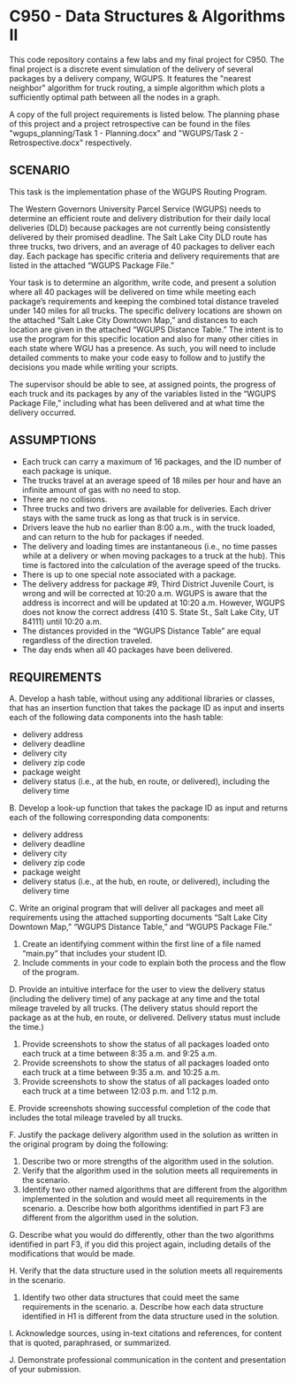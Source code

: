 # C950 - Data Structures & Algorithms II

This code repository contains a few labs and my final project for C950.
The final project is a discrete event simulation of the delivery of several packages by a delivery company, WGUPS. It features the "nearest neighbor" algorithm for truck routing, a simple algorithm which plots a sufficiently optimal path between all the nodes in a graph.

A copy of the full project requirements is listed below. The planning phase of this project and a project retrospective can be found in the files "wgups_planning/Task 1 - Planning.docx" and "WGUPS/Task 2 - Retrospective.docx" respectively.

## SCENARIO
This task is the implementation phase of the WGUPS Routing Program.

The Western Governors University Parcel Service (WGUPS) needs to determine an efficient route and delivery distribution for their daily local deliveries (DLD) because packages are not currently being consistently delivered by their promised deadline. The Salt Lake City DLD route has three trucks, two drivers, and an average of 40 packages to deliver each day. Each package has specific criteria and delivery requirements that are listed in the attached “WGUPS Package File.”

Your task is to determine an algorithm, write code, and present a solution where all 40 packages will be delivered on time while meeting each package’s requirements and keeping the combined total distance traveled under 140 miles for all trucks. The specific delivery locations are shown on the attached “Salt Lake City Downtown Map,” and distances to each location are given in the attached “WGUPS Distance Table.” The intent is to use the program for this specific location and also for many other cities in each state where WGU has a presence. As such, you will need to include detailed comments to make your code easy to follow and to justify the decisions you made while writing your scripts.

The supervisor should be able to see, at assigned points, the progress of each truck and its packages by any of the variables listed in the “WGUPS Package File,” including what has been delivered and at what time the delivery occurred.

## ASSUMPTIONS
- Each truck can carry a maximum of 16 packages, and the ID number of each package is unique.
- The trucks travel at an average speed of 18 miles per hour and have an infinite amount of gas with no need to stop.
- There are no collisions.
- Three trucks and two drivers are available for deliveries. Each driver stays with the same truck as long as that truck is in service.
- Drivers leave the hub no earlier than 8:00 a.m., with the truck loaded, and can return to the hub for packages if needed.
- The delivery and loading times are instantaneous (i.e., no time passes while at a delivery or when moving packages to a truck at the hub). This time is factored into the calculation of the average speed of the trucks.
- There is up to one special note associated with a package.
- The delivery address for package #9, Third District Juvenile Court, is wrong and will be corrected at 10:20 a.m. WGUPS is aware that the address is incorrect and will be updated at 10:20 a.m. However, WGUPS does not know the correct address (410 S. State St., Salt Lake City, UT 84111) until 10:20 a.m.
- The distances provided in the “WGUPS Distance Table” are equal regardless of the direction traveled.
- The day ends when all 40 packages have been delivered.

## REQUIREMENTS
A.  Develop a hash table, without using any additional libraries or classes, that has an insertion function that takes the package ID as input and inserts each of the following data components into the hash table:
  - delivery address
  - delivery deadline
  - delivery city
  - delivery zip code
  - package weight
  - delivery status (i.e., at the hub, en route, or delivered), including the delivery time

B.  Develop a look-up function that takes the package ID as input and returns each of the following corresponding data components:
  - delivery address
  - delivery deadline
  - delivery city
  - delivery zip code
  - package weight
  - delivery status (i.e., at the hub, en route, or delivered), including the delivery time

C.  Write an original program that will deliver all packages and meet all requirements using the attached supporting documents “Salt Lake City Downtown Map,” “WGUPS Distance Table,” and “WGUPS Package File.”
  1.  Create an identifying comment within the first line of a file named “main.py” that includes your student ID.
  2.  Include comments in your code to explain both the process and the flow of the program.

D.  Provide an intuitive interface for the user to view the delivery status (including the delivery time) of any package at any time and the total mileage traveled by all trucks. (The delivery status should report the package as at the hub, en route, or delivered. Delivery status must include the time.)
  1.  Provide screenshots to show the status of all packages loaded onto each truck at a time between 8:35 a.m. and 9:25 a.m.
  2.  Provide screenshots to show the status of all packages loaded onto each truck at a time between 9:35 a.m. and 10:25 a.m.
  3.  Provide screenshots to show the status of all packages loaded onto each truck at a time between 12:03 p.m. and 1:12 p.m.

E.  Provide screenshots showing successful completion of the code that includes the total mileage traveled by all trucks.

F.  Justify the package delivery algorithm used in the solution as written in the original program by doing the following:
  1.  Describe two or more strengths of the algorithm used in the solution.
  2.  Verify that the algorithm used in the solution meets all requirements in the scenario.
  3.  Identify two other named algorithms that are different from the algorithm implemented in the solution and would meet all requirements in the scenario.
    a.  Describe how both algorithms identified in part F3 are different from the algorithm used in the solution.

G.  Describe what you would do differently, other than the two algorithms identified in part F3, if you did this project again, including details of the modifications that would be made.

H.  Verify that the data structure used in the solution meets all requirements in the scenario.
  1.  Identify two other data structures that could meet the same requirements in the scenario.
    a.  Describe how each data structure identified in H1 is different from the data structure used in the solution.

I.  Acknowledge sources, using in-text citations and references, for content that is quoted, paraphrased, or summarized.

J.  Demonstrate professional communication in the content and presentation of your submission.
